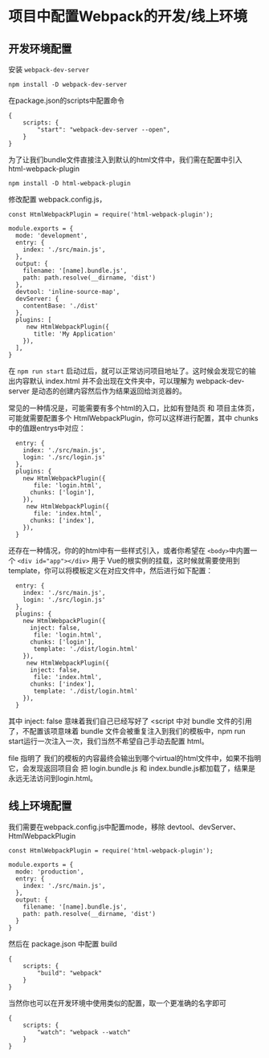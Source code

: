 # 项目中配置Webpack的开发/线上环境


## 开发环境配置

安装 `webpack-dev-server`

```
npm install -D webpack-dev-server
```

在package.json的scripts中配置命令

```
{
	scripts: {
		"start": "webpack-dev-server --open",
	}
}
```


为了让我们bundle文件直接注入到默认的html文件中，我们需在配置中引入 html-webpack-plugin

```
npm install -D html-webpack-plugin
```

修改配置 webpack.config.js，


```
const HtmlWebpackPlugin = require('html-webpack-plugin');

module.exports = {
  mode: 'development',
  entry: {
    index: './src/main.js',
  },
  output: {
    filename: '[name].bundle.js',
    path: path.resolve(__dirname, 'dist')
  },
  devtool: 'inline-source-map',
  devServer: {
    contentBase: './dist'
  },
  plugins: [
	 new HtmlWebpackPlugin({
	   title: 'My Application'
    }),
  ],
}
```

在 `npm run start` 启动过后，就可以正常访问项目地址了。这时候会发现它的输出内容默认 index.html 并不会出现在文件夹中，可以理解为 webpack-dev-server 是动态的创建内容然后作为结果返回给浏览器的。

常见的一种情况是，可能需要有多个html的入口，比如有登陆页 和 项目主体页，可能就需要配置多个 HtmlWebpackPlugin，你可以这样进行配置，其中 chunks中的值跟entrys中对应：

```
  entry: {
    index: './src/main.js',
    login: './src/login.js'
  },
  plugins: {
    new HtmlWebpackPlugin({
	   file: 'login.html',
      chunks: ['login'],
    }),
	 new HtmlWebpackPlugin({
	   file: 'index.html',
      chunks: ['index'],
    }),
  }
```

还存在一种情况，你的的html中有一些样式引入，或者你希望在 `<body>`中内置一个 `<div id="app"></div>` 用于 Vue的根实例的挂载，这时候就需要使用到template，你可以将模板定义在对应文件中，然后进行如下配置：


```
  entry: {
    index: './src/main.js',
    login: './src/login.js'
  },
  plugins: {
    new HtmlWebpackPlugin({
      inject: false,
	   file: 'login.html',
      chunks: ['login'],
  	   template: './dist/login.html'
    }),
	 new HtmlWebpackPlugin({
      inject: false,
	   file: 'index.html',
      chunks: ['index'],
   	   template: './dist/login.html'
    }),
  }
```

其中 inject: false 意味着我们自己已经写好了 <script 中对 bundle 文件的引用了，不配置该项意味着 bundle 文件会被重复注入到我们的模板中，npm run start运行一次注入一次，我们当然不希望自己手动去配置 html。

file 指明了 我们的模板的内容最终会输出到哪个virtual的html文件中，如果不指明它，会发现返回项目会 把 login.bundle.js 和 index.bundle.js都加载了，结果是永远无法访问到login.html。


## 线上环境配置

我们需要在webpack.config.js中配置mode，移除 devtool、devServer、HtmlWebpackPlugin


```
const HtmlWebpackPlugin = require('html-webpack-plugin');

module.exports = {
  mode: 'production',
  entry: {
    index: './src/main.js',
  },
  output: {
    filename: '[name].bundle.js',
    path: path.resolve(__dirname, 'dist')
  }
}
```

然后在 package.json 中配置 build

```
{
	scripts: {
		"build": "webpack"
	}
}
```


当然你也可以在开发环境中使用类似的配置，取一个更准确的名字即可

```
{
	scripts: {
		"watch": "webpack --watch"
	}
}
```